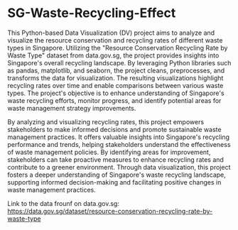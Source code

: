 # SG-Waste-Recycling-Effect
This Python-based Data Visualization (DV) project aims to analyze and visualize the resource conservation and recycling rates of different waste types in Singapore. Utilizing the "Resource Conservation Recycling Rate by Waste Type" dataset from data.gov.sg, the project provides insights into Singapore's overall recycling landscape. By leveraging Python libraries such as pandas, matplotlib, and seaborn, the project cleans, preprocesses, and transforms the data for visualization. The resulting visualizations highlight recycling rates over time and enable comparisons between various waste types. The project's objective is to enhance understanding of Singapore's waste recycling efforts, monitor progress, and identify potential areas for waste management strategy improvements.

By analyzing and visualizing recycling rates, this project empowers stakeholders to make informed decisions and promote sustainable waste management practices. It offers valuable insights into Singapore's recycling performance and trends, helping stakeholders understand the effectiveness of waste management policies. By identifying areas for improvement, stakeholders can take proactive measures to enhance recycling rates and contribute to a greener environment. Through data visualization, this project fosters a deeper understanding of Singapore's waste recycling landscape, supporting informed decision-making and facilitating positive changes in waste management practices.

Link to the data frounf on data.gov.sg: https://data.gov.sg/dataset/resource-conservation-recycling-rate-by-waste-type
